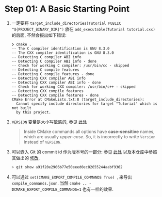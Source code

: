 # Step 01: A Basic Starting Point

1. 一定要将 `target_include_directories(Tutorial PUBLIC "${PROJECT_BINARY_DIR}")` 放在 `add_executable(Tutorial tutorial.cxx)` 的后面, 不然会报出如下错误:

   ````
   ❯ cmake .
   -- The C compiler identification is GNU 8.3.0
   -- The CXX compiler identification is GNU 8.3.0
   -- Detecting C compiler ABI info
   -- Detecting C compiler ABI info - done
   -- Check for working C compiler: /usr/bin/cc - skipped
   -- Detecting C compile features
   -- Detecting C compile features - done
   -- Detecting CXX compiler ABI info
   -- Detecting CXX compiler ABI info - done
   -- Check for working CXX compiler: /usr/bin/c++ - skipped
   -- Detecting CXX compile features
   -- Detecting CXX compile features - done
   CMake Error at CMakeLists.txt:8 (target_include_directories):
     Cannot specify include directories for target "Tutorial" which is not built
     by this project.
   ````

2. `VERSION` 变量是大小写敏感的, 参见 [此处](https://stackoverflow.com/a/61814315/13206417)

   > Inside CMake commands all options have **case-sensitive** names, which are usually *upper-case*. So, it is incorrectly to write `Version` instead of `VERSION`.

3. 可以嵌入 Git 的 commit id 作为版本号的一部分:
   参见 [此处](https://jonathanhamberg.com/post/cmake-embedding-git-hash/) 以及本仓库中参照其做出的 [修改](https://github.com/black-desk/cmake-pratice/commit/a91f20e2906b77e50eeed0ec82655244aabf9362).

   ```bash
   > git show a91f20e2906b77e50eeed0ec82655244aabf9362
   
4. 可以通过 `set(CMAKE_EXPORT_COMPILE_COMMANDS True) `, 来导出 `compile_commands.json`.
   当然 `cmake .. -DCMAKE_EXPORT_COMPILE_COMMANDS=1` 也有一样的效果.

